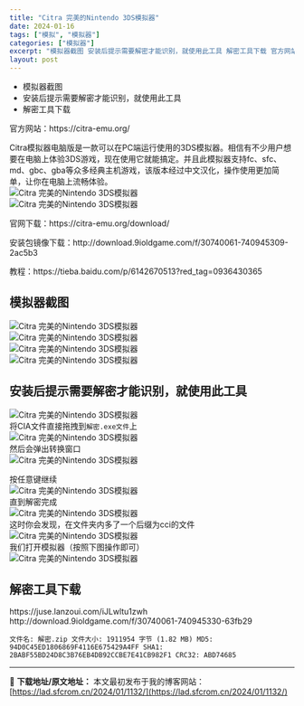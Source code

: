 ```yaml
---
title: "Citra 完美的Nintendo 3DS模拟器"
date: 2024-01-16
tags: ["模拟", "模拟器"]
categories: ["模拟器"]
excerpt: "模拟器截图 安装后提示需要解密才能识别，就使用此工具 解密工具下载 官方网站：https://citra-emu.org/Citra模拟器电脑版是一款可以在PC端运行使用的3DS模拟器。相信有不少用户想要在电脑上体验3DS游戏，现在使用它就能搞定。并且此模拟器支持fc、sfc、md、gbc、gba等&hellip;"
layout: post
---
```


 <div><ul> <li>模拟器截图</li> <li>安装后提示需要解密才能识别，就使用此工具</li> <li>解密工具下载</li> </ul> </div><p>官方网站：https://citra-emu.org/</p><p>Citra模拟器电脑版是一款可以在PC端运行使用的3DS模拟器。相信有不少用户想要在电脑上体验3DS游戏，现在使用它就能搞定。并且此模拟器支持fc、sfc、md、gbc、gba等众多经典主机游戏，该版本经过中文汉化，操作使用更加简单，让你在电脑上流畅体验。<br><img src="https://lad.sfcrom.cn/wp-content/uploads/2024/01/20240115_65a4bccae06c2.jpg" title="Citra 完美的Nintendo 3DS模拟器" alt="Citra 完美的Nintendo 3DS模拟器"><br><img src="https://lad.sfcrom.cn/wp-content/uploads/2024/01/20240115_65a4bccb16af5.jpg" title="Citra 完美的Nintendo 3DS模拟器" alt="Citra 完美的Nintendo 3DS模拟器"></p><p>官网下载：https://citra-emu.org/download/</p><p>安装包镜像下载：http://download.9ioldgame.com/f/30740061-740945309-2ac5b3</p><p>教程：https://tieba.baidu.com/p/6142670513?red_tag=0936430365</p><a name="ci_title0" ></a><h2>模拟器截图</h2><p><img src="https://lad.sfcrom.cn/wp-content/uploads/2024/01/20240115_65a4bccb51350.jpg" title="Citra 完美的Nintendo 3DS模拟器 模拟效果" alt="Citra 完美的Nintendo 3DS模拟器"><br><img src="https://lad.sfcrom.cn/wp-content/uploads/2024/01/20240115_65a4bccb8d341.jpg" title="Citra 完美的Nintendo 3DS模拟器 模拟效果" alt="Citra 完美的Nintendo 3DS模拟器"><br><img src="https://lad.sfcrom.cn/wp-content/uploads/2024/01/20240115_65a4bccbc55ff.jpg" title="Citra 完美的Nintendo 3DS模拟器 模拟效果" alt="Citra 完美的Nintendo 3DS模拟器"><br><img src="https://lad.sfcrom.cn/wp-content/uploads/2024/01/20240115_65a4bccc06ad4.jpg" title="Citra 完美的Nintendo 3DS模拟器 模拟效果" alt="Citra 完美的Nintendo 3DS模拟器"></p><a name="ci_title1" ></a><h2>安装后提示需要解密才能识别，就使用此工具</h2><p><img src="https://lad.sfcrom.cn/wp-content/uploads/2024/01/20240115_65a4bccc2015d.jpg" title="提示需要解密" alt="Citra 完美的Nintendo 3DS模拟器"><br>将CIA文件直接拖拽到<code>解密.exe文件</code>上<br><img src="https://lad.sfcrom.cn/wp-content/uploads/2024/01/20240115_65a4bccc347f1.jpg" title="直接拖拽" alt="Citra 完美的Nintendo 3DS模拟器"><br>然后会弹出转换窗口<br><img src="https://lad.sfcrom.cn/wp-content/uploads/2024/01/20240115_65a4bccc4e02d.jpg" title="弹出转换窗口" alt="Citra 完美的Nintendo 3DS模拟器"></p><p>按任意键继续<br><img src="https://lad.sfcrom.cn/wp-content/uploads/2024/01/20240115_65a4bccc68739.jpg" title="按任意键继续" alt="Citra 完美的Nintendo 3DS模拟器"><br>直到解密完成<br><img src="https://lad.sfcrom.cn/wp-content/uploads/2024/01/20240115_65a4bccc80b68.jpg" title="解密完成" alt="Citra 完美的Nintendo 3DS模拟器"><br>这时你会发现，在文件夹内多了一个后缀为cci的文件<br><img src="https://lad.sfcrom.cn/wp-content/uploads/2024/01/20240115_65a4bccc96c99.jpg" title="转换好的cci文件" alt="Citra 完美的Nintendo 3DS模拟器"><br>我们打开模拟器（按照下图操作即可）<br><img src="https://lad.sfcrom.cn/wp-content/uploads/2024/01/20240115_65a4bcd198a09.gif" title="运行效果" alt="Citra 完美的Nintendo 3DS模拟器"></p><a name="ci_title2" ></a><h2>解密工具下载</h2><p>https://juse.lanzoui.com/iJLwltu1zwh<br>http://download.9ioldgame.com/f/30740061-740945330-63fb29</p><pre><code>文件名: 解密.zip 文件大小: 1911954 字节 (1.82 MB) MD5: 94D0C45ED1806869F4116E675429A4FF SHA1: 2BABF55BD24D8C3B76EB4DB92CCBE7E41CB982F1 CRC32: ABD74685</code></pre> </div> 

---
📖 **下载地址/原文地址：** 本文最初发布于我的博客网站：[https://lad.sfcrom.cn/2024/01/1132/](https://lad.sfcrom.cn/2024/01/1132/)
